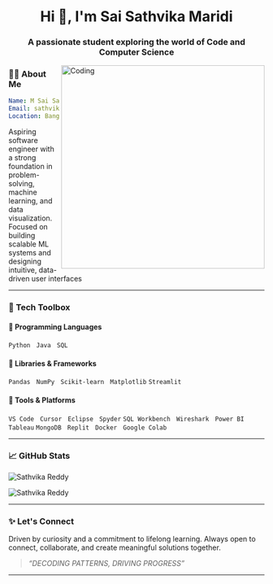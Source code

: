 <h1 align="center">Hi 👋, I'm Sai Sathvika Maridi</h1>
<h3 align="center">A passionate student exploring the world of Code and Computer Science</h3>
<img align="right" alt="Coding" width="400" src="https://mir-s3-cdn-cf.behance.net/project_modules/disp/601014116770475.6068beff4640a.gif">

### 🧑‍💻 About Me

```yaml
Name: M Sai Sathvika Reddy
Email: sathvikamaridi@gmail.com
Location: Bangalore, Karnataka
````

Aspiring software engineer with a strong foundation in problem-solving, machine learning, and data visualization. Focused on building scalable ML systems and designing intuitive, data-driven user interfaces

---

### 🧰 Tech Toolbox

#### 🚀 Programming Languages

`Python`   `Java`   `SQL`

#### 🧠 Libraries & Frameworks

`Pandas`   `NumPy`   `Scikit-learn`   `Matplotlib`
`Streamlit`   

#### 🧪 Tools & Platforms

`VS Code`   `Cursor`   `Eclipse`   `Spyder`
`SQL Workbench`   `Wireshark`   `Power BI`   `Tableau`
`MongoDB`   `Replit`   `Docker`   `Google Colab`

---

### 📈 GitHub Stats

<p><img align="center" src="https://github-readme-stats.vercel.app/api/top-langs?username=sathvikamaridi&show_icons=true&locale=en&layout=compact" alt="Sathvika Reddy" /></p>

<p><img align="center" src="https://github-readme-streak-stats.herokuapp.com/?user=sathvikamaridi&" alt="Sathvika Reddy" /></p>

---

### ✨ Let's Connect

Driven by curiosity and a commitment to lifelong learning. Always open to connect, collaborate, and create meaningful solutions together.
> *“DECODING PATTERNS, DRIVING PROGRESS”*

---

